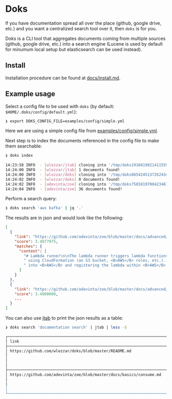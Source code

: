# Doks

If you have documentation spread all over the place (github, google drive, etc.) and you want a centralized search tool over it, then `doks` is for you.

Doks is a CLI tool that aggregates documents coming from multiple sources (github, google drive, etc.) into a search engine (Lucene is used by default for minumum local setup but elasticsearch can be used instead).

## Install

Installation procedure can be found at [docs/install.md](https://github.com/wlezzar/doks/blob/master/docs/install.md).
## Example usage

Select a config file to be used with `doks` (by default: `$HOME/.doks/config/default.yml`):

```bash
❯ export DOKS_CONFIG_FILE=examples/config/simple.yml
```

Here we are using a simple config file from [examples/config/simple.yml](https://github.com/wlezzar/doks/blob/master/examples/config/simple.yml).

Next step is to index the documents referenced in the config file to make them searchable:

```bash
❯ doks index
                                 
14:23:58 INFO  - [wlezzar/jtab] cloning into '/tmp/doks1910419821411559250'
14:24:00 INFO  - [wlezzar/jtab] 1 documents found!
14:24:00 INFO  - [wlezzar/doks] cloning into '/tmp/doks8654245137262434689'
14:24:02 INFO  - [wlezzar/doks] 0 documents found!
14:24:02 INFO  - [adevinta/zoe] cloning into '/tmp/doks756581970042346717'
14:24:04 INFO  - [adevinta/zoe] 36 documents found!
```

Perform a search query:

```bash
❯ doks search 'aws kafka' | jq '.'
```

The results are in json and would look like the following:

```json
[
  {
    "link": "https://github.com/adevinta/zoe/blob/master/docs/advanced/runners/lambda.md",
    "score": 3.4977975,
    "matches": {
      "content": [
        "# Lambda runner\n\nThe lambda runner triggers lambda functions to read / produce to the <B>Kafka</B>",
        " using CloudFormation (an S3 bucket, <B>AWS</B> roles, etc.). For more details on the resources deployed",
        " into <B>AWS</B> and registering the lambda within <B>AWS</B>. Zoe jar path needs to be set and must point to a valid zoe"
      ]
    }
  },
  {
    "link": "https://github.com/adevinta/zoe/blob/master/docs/advanced/runners/overview.md",
    "score": 3.4900000,
    ...
  }
]
```

You can also use [jtab](https://github.com/wlezzar/jtab) to print the json results as a table:

```bash
❯ doks search 'documentation search' | jtab | less -S

┌────────────────────────────────────────────────────────────────────────────────┬───────────────────────────────────────────────────────────────────────────────────────────────────────────────────────────────────────────┬────────────┐
│ link                                                                           │ matches                                                                                                                                   │ score      │
├────────────────────────────────────────────────────────────────────────────────┼───────────────────────────────────────────────────────────────────────────────────────────────────────────────────────────────────────────┼────────────┤
│ https://github.com/wlezzar/doks/blob/master/README.md                          │ content:                                                                                                                                  │ 6.044318   │
│                                                                                │   - " <B>documents</B> coming from multiple sources (github, google drive, etc.) into a <B>search</B> engine (Lucene"                     │            │
│                                                                                │   - "  - [adevinta/zoe] 36 <B>documents</B> found!\n```\n\nMake a <B>search</B> query:\n\n```bash\n❯ doks <B>search</B> 'aws kafka' | jq" │            │
│                                                                                │   - "# Doks\n\nIf you have <B>documentation</B> spread all over the place (github, google drive, etc.) and you"                           │            │
├────────────────────────────────────────────────────────────────────────────────┼───────────────────────────────────────────────────────────────────────────────────────────────────────────────────────────────────────────┼────────────┤
│ https://github.com/adevinta/zoe/blob/master/docs/basics/consume.md             │ content:                                                                                                                                  │ 3.2647414  │
│                                                                                │   - " will discard the message or not.\n\nThis feature can be used to perform <B>searches</B> into Kafka topics. It is one"               │            │
│                                                                                │   - "`) and parallel execution (`--jobs 20` to spin up 20 pods), we can perform expensive <B>searches</B>"                                │            │
│                                                                                │   - " execution in the advanced section of the <B>documentation</B>.\n\nFilters are enabled with the `--filter` option"                   │            │
└────────────────────────────────────────────────────────────────────────────────┴───────────────────────────────────────────────────────────────────────────────────────────────────────────────────────────────────────────┴────────────┘
```

